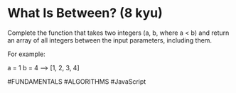 # What Is Between? (8 kyu)

Complete the function that takes two integers (a, b, where a < b) and return an array of all integers between the input parameters, including them.

For example:

  a = 1
  b = 4
  --> [1, 2, 3, 4]

#FUNDAMENTALS #ALGORITHMS #JavaScript